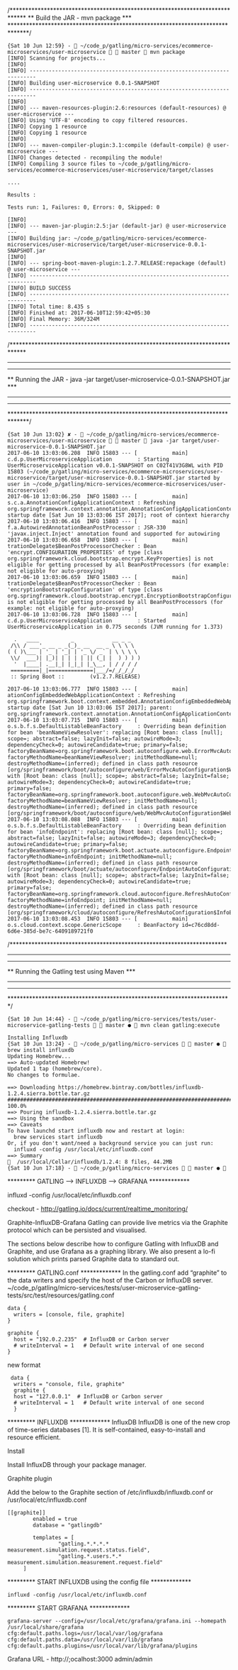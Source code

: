 
/*****************************************************************************
**                     Build the JAR - mvn package              ***
******************************************************************************/
```
{Sat 10 Jun 12:59} -  ~/code_p/gatling/micro-services/ecommerce-microservices/user-microservice   master  mvn package
[INFO] Scanning for projects...
[INFO]
[INFO] ------------------------------------------------------------------------
[INFO] Building user-microservice 0.0.1-SNAPSHOT
[INFO] ------------------------------------------------------------------------
[INFO]
[INFO] --- maven-resources-plugin:2.6:resources (default-resources) @ user-microservice ---
[INFO] Using 'UTF-8' encoding to copy filtered resources.
[INFO] Copying 1 resource
[INFO] Copying 1 resource
[INFO]
[INFO] --- maven-compiler-plugin:3.1:compile (default-compile) @ user-microservice ---
[INFO] Changes detected - recompiling the module!
[INFO] Compiling 3 source files to ~/code_p/gatling/micro-services/ecommerce-microservices/user-microservice/target/classes

....
```
```
Results :

Tests run: 1, Failures: 0, Errors: 0, Skipped: 0

[INFO]
[INFO] --- maven-jar-plugin:2.5:jar (default-jar) @ user-microservice ---
[INFO] Building jar: ~/code_p/gatling/micro-services/ecommerce-microservices/user-microservice/target/user-microservice-0.0.1-SNAPSHOT.jar
[INFO]
[INFO] --- spring-boot-maven-plugin:1.2.7.RELEASE:repackage (default) @ user-microservice ---
[INFO] ------------------------------------------------------------------------
[INFO] BUILD SUCCESS
[INFO] ------------------------------------------------------------------------
[INFO] Total time: 8.435 s
[INFO] Finished at: 2017-06-10T12:59:42+05:30
[INFO] Final Memory: 36M/324M
[INFO] ------------------------------------------------------------------------

```






/*****************************************************************************
************************************************************************
************************************************************************
** Running the JAR - java -jar target/user-microservice-0.0.1-SNAPSHOT.jar ***
************************************************************************
************************************************************************
******************************************************************************/
```
{Sat 10 Jun 13:02} ✘ -  ~/code_p/gatling/micro-services/ecommerce-microservices/user-microservice   master  java -jar target/user-microservice-0.0.1-SNAPSHOT.jar
2017-06-10 13:03:06.208  INFO 15803 --- [           main] c.d.p.UserMicroserviceApplication        : Starting UserMicroserviceApplication v0.0.1-SNAPSHOT on C02T41V3G8WL with PID 15803 (~/code_p/gatling/micro-services/ecommerce-microservices/user-microservice/target/user-microservice-0.0.1-SNAPSHOT.jar started by user in ~/code_p/gatling/micro-services/ecommerce-microservices/user-microservice)
2017-06-10 13:03:06.250  INFO 15803 --- [           main] s.c.a.AnnotationConfigApplicationContext : Refreshing org.springframework.context.annotation.AnnotationConfigApplicationContext@5415e2a7: startup date [Sat Jun 10 13:03:06 IST 2017]; root of context hierarchy
2017-06-10 13:03:06.416  INFO 15803 --- [           main] f.a.AutowiredAnnotationBeanPostProcessor : JSR-330 'javax.inject.Inject' annotation found and supported for autowiring
2017-06-10 13:03:06.658  INFO 15803 --- [           main] trationDelegate$BeanPostProcessorChecker : Bean 'encrypt.CONFIGURATION_PROPERTIES' of type [class org.springframework.cloud.bootstrap.encrypt.KeyProperties] is not eligible for getting processed by all BeanPostProcessors (for example: not eligible for auto-proxying)
2017-06-10 13:03:06.659  INFO 15803 --- [           main] trationDelegate$BeanPostProcessorChecker : Bean 'encryptionBootstrapConfiguration' of type [class org.springframework.cloud.bootstrap.encrypt.EncryptionBootstrapConfiguration$$EnhancerBySpringCGLIB$$430de1e1] is not eligible for getting processed by all BeanPostProcessors (for example: not eligible for auto-proxying)
2017-06-10 13:03:06.728  INFO 15803 --- [           main] c.d.p.UserMicroserviceApplication        : Started UserMicroserviceApplication in 0.775 seconds (JVM running for 1.373)

  .   ____          _            __ _ _
 /\\ / ___'_ __ _ _(_)_ __  __ _ \ \ \ \
( ( )\___ | '_ | '_| | '_ \/ _` | \ \ \ \
 \\/  ___)| |_)| | | | | || (_| |  ) ) ) )
  '  |____| .__|_| |_|_| |_\__, | / / / /
 =========|_|==============|___/=/_/_/_/
 :: Spring Boot ::        (v1.2.7.RELEASE)

2017-06-10 13:03:06.777  INFO 15803 --- [           main] ationConfigEmbeddedWebApplicationContext : Refreshing org.springframework.boot.context.embedded.AnnotationConfigEmbeddedWebApplicationContext@3f7dda5e: startup date [Sat Jun 10 13:03:06 IST 2017]; parent: org.springframework.context.annotation.AnnotationConfigApplicationContext@5415e2a7
2017-06-10 13:03:07.715  INFO 15803 --- [           main] o.s.b.f.s.DefaultListableBeanFactory     : Overriding bean definition for bean 'beanNameViewResolver': replacing [Root bean: class [null]; scope=; abstract=false; lazyInit=false; autowireMode=3; dependencyCheck=0; autowireCandidate=true; primary=false; factoryBeanName=org.springframework.boot.autoconfigure.web.ErrorMvcAutoConfiguration$WhitelabelErrorViewConfiguration; factoryMethodName=beanNameViewResolver; initMethodName=null; destroyMethodName=(inferred); defined in class path resource [org/springframework/boot/autoconfigure/web/ErrorMvcAutoConfiguration$WhitelabelErrorViewConfiguration.class]] with [Root bean: class [null]; scope=; abstract=false; lazyInit=false; autowireMode=3; dependencyCheck=0; autowireCandidate=true; primary=false; factoryBeanName=org.springframework.boot.autoconfigure.web.WebMvcAutoConfiguration$WebMvcAutoConfigurationAdapter; factoryMethodName=beanNameViewResolver; initMethodName=null; destroyMethodName=(inferred); defined in class path resource [org/springframework/boot/autoconfigure/web/WebMvcAutoConfiguration$WebMvcAutoConfigurationAdapter.class]]
2017-06-10 13:03:08.088  INFO 15803 --- [           main] o.s.b.f.s.DefaultListableBeanFactory     : Overriding bean definition for bean 'infoEndpoint': replacing [Root bean: class [null]; scope=; abstract=false; lazyInit=false; autowireMode=3; dependencyCheck=0; autowireCandidate=true; primary=false; factoryBeanName=org.springframework.boot.actuate.autoconfigure.EndpointAutoConfiguration; factoryMethodName=infoEndpoint; initMethodName=null; destroyMethodName=(inferred); defined in class path resource [org/springframework/boot/actuate/autoconfigure/EndpointAutoConfiguration.class]] with [Root bean: class [null]; scope=; abstract=false; lazyInit=false; autowireMode=3; dependencyCheck=0; autowireCandidate=true; primary=false; factoryBeanName=org.springframework.cloud.autoconfigure.RefreshAutoConfiguration$InfoEndpointRebinderConfiguration; factoryMethodName=infoEndpoint; initMethodName=null; destroyMethodName=(inferred); defined in class path resource [org/springframework/cloud/autoconfigure/RefreshAutoConfiguration$InfoEndpointRebinderConfiguration.class]]
2017-06-10 13:03:08.453  INFO 15803 --- [           main] o.s.cloud.context.scope.GenericScope     : BeanFactory id=c76cd8dd-6d6e-385d-be7c-6409189721f0
```



/**********************************************************************
************************************************************************
************************************************************************
** Running the Gatling test using Maven ***
************************************************************************
************************************************************************
************************************************************************/
```
{Sat 10 Jun 14:44} -  ~/code_p/gatling/micro-services/tests/user-microservice-gatling-tests   master ●  mvn clean gatling:execute
```


```
Installing Influxdb
{Sat 10 Jun 13:24} -  ~/code_p/gatling/micro-services   master ●  brew install influxdb
Updating Homebrew...
==> Auto-updated Homebrew!
Updated 1 tap (homebrew/core).
No changes to formulae.

==> Downloading https://homebrew.bintray.com/bottles/influxdb-1.2.4.sierra.bottle.tar.gz
######################################################################## 100.0%
==> Pouring influxdb-1.2.4.sierra.bottle.tar.gz
==> Using the sandbox
==> Caveats
To have launchd start influxdb now and restart at login:
  brew services start influxdb
Or, if you don't want/need a background service you can just run:
  influxd -config /usr/local/etc/influxdb.conf
==> Summary
🍺  /usr/local/Cellar/influxdb/1.2.4: 8 files, 44.2MB
{Sat 10 Jun 17:18} -  ~/code_p/gatling/micro-services   master ● 
```


********* GATLING --> INFLUXDB --> GRAFANA  *************


  influxd -config /usr/local/etc/influxdb.conf

  checkout - http://gatling.io/docs/current/realtime_monitoring/

  Graphite-InfluxDB-Grafana
Gatling can provide live metrics via the Graphite protocol which can be persisted and visualised.

The sections below describe how to configure Gatling with InfluxDB and Graphite, and use Grafana as a graphing library. We also present a lo-fi solution which prints parsed Graphite data to standard out.

********* GATLING.conf  *************
In the gatling.conf add “graphite” to the data writers and specify the host of the Carbon or InfluxDB server.
~/code_p/gatling/micro-services/tests/user-microservice-gatling-tests/src/test/resources/gatling.conf
```
data {
  writers = [console, file, graphite]
}

graphite {
  host = "192.0.2.235"  # InfluxDB or Carbon server
  # writeInterval = 1   # Default write interval of one second
}
```
new format
```
 data {
  writers = "console, file, graphite"
  graphite {
  host = "127.0.0.1"  # InfluxDB or Carbon server
  # writeInterval = 1   # Default write interval of one second
  }
```


********* INFLUXDB  *************
InfluxDB
InfluxDB is one of the new crop of time-series databases [1]. It is self-contained, easy-to-install and resource efficient.

Install

Install InfluxDB through your package manager.

Graphite plugin

Add the below to the Graphite section of /etc/influxdb/influxdb.conf or /usr/local/etc/influxdb.conf
```
[[graphite]]
        enabled = true
        database = "gatlingdb"

        templates = [
                "gatling.*.*.*.* measurement.simulation.request.status.field",
                "gatling.*.users.*.* measurement.simulation.measurement.request.field"
     ]
```

********* START INFLUXDB using the config file  *************
```
influxd -config /usr/local/etc/influxdb.conf
```

********* START GRAFANA  *************
```
grafana-server --config=/usr/local/etc/grafana/grafana.ini --homepath /usr/local/share/grafana cfg:default.paths.logs=/usr/local/var/log/grafana cfg:default.paths.data=/usr/local/var/lib/grafana cfg:default.paths.plugins=/usr/local/var/lib/grafana/plugins
```

Grafana URL - http://;ocalhost:3000
admin/admin
